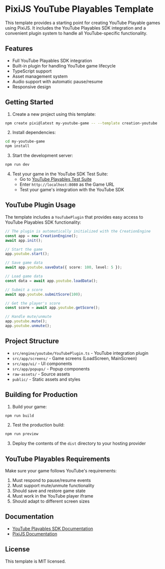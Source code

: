 # PixiJS YouTube Playables Template

This template provides a starting point for creating YouTube Playable games using PixiJS. It includes the YouTube Playables SDK integration and a convenient plugin system to handle all YouTube-specific functionality.

## Features

- Full YouTube Playables SDK integration
- Built-in plugin for handling YouTube game lifecycle
- TypeScript support
- Asset management system
- Audio support with automatic pause/resume
- Responsive design

## Getting Started

1. Create a new project using this template:
```bash
npm create pixi@latest my-youtube-game -- --template creation-youtube
```

2. Install dependencies:
```bash
cd my-youtube-game
npm install
```

3. Start the development server:
```bash
npm run dev
```

4. Test your game in the YouTube SDK Test Suite:
   - Go to [YouTube Playables Test Suite](https://developers.google.com/youtube/gaming/playables/test_suite)
   - Enter `http://localhost:8080` as the Game URL
   - Test your game's integration with the YouTube SDK

## YouTube Plugin Usage

The template includes a `YouTubePlugin` that provides easy access to YouTube Playables SDK functionality:

```typescript
// The plugin is automatically initialized with the CreationEngine
const app = new CreationEngine();
await app.init();

// Start the game
app.youtube.start();

// Save game data
await app.youtube.saveData({ score: 100, level: 5 });

// Load game data
const data = await app.youtube.loadData();

// Submit a score
await app.youtube.submitScore(100);

// Get the player's score
const score = await app.youtube.getScore();

// Handle mute/unmute
app.youtube.mute();
app.youtube.unmute();
```

## Project Structure

- `src/engine/youtube/YouTubePlugin.ts` - YouTube integration plugin
- `src/app/screens/` - Game screens (LoadScreen, MainScreen)
- `src/app/ui/` - UI components
- `src/app/popups/` - Popup components
- `raw-assets/` - Source assets
- `public/` - Static assets and styles

## Building for Production

1. Build your game:
```bash
npm run build
```

2. Test the production build:
```bash
npm run preview
```

3. Deploy the contents of the `dist` directory to your hosting provider

## YouTube Playables Requirements

Make sure your game follows YouTube's requirements:

1. Must respond to pause/resume events
2. Must support mute/unmute functionality
3. Should save and restore game state
4. Must work in the YouTube player iframe
5. Should adapt to different screen sizes

## Documentation

- [YouTube Playables SDK Documentation](https://developers.google.com/youtube/gaming/playables/reference/sdk)
- [PixiJS Documentation](https://pixijs.com/docs)

## License

This template is MIT licensed.
